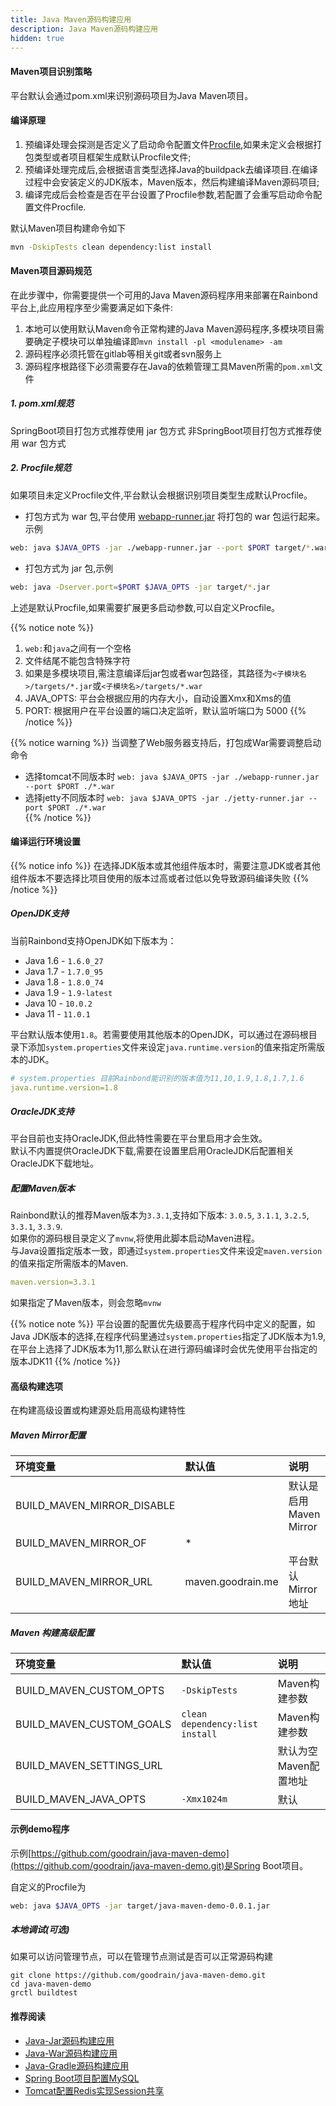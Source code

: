 ```yaml
---
title: Java Maven源码构建应用
description: Java Maven源码构建应用
hidden: true
---
```


#### Maven项目识别策略
平台默认会通过pom.xml来识别源码项目为Java Maven项目。

#### 编译原理
1. 预编译处理会探测是否定义了启动命令配置文件[Procfile](../../etc/procfile/),如果未定义会根据打包类型或者项目框架生成默认Procfile文件;
3. 预编译处理完成后,会根据语言类型选择Java的buildpack去编译项目.在编译过程中会安装定义的JDK版本，Maven版本，然后构建编译Maven源码项目;
4. 编译完成后会检查是否在平台设置了Procfile参数,若配置了会重写启动命令配置文件Procfile.

默认Maven项目构建命令如下

```bash
mvn -DskipTests clean dependency:list install
```

#### Maven项目源码规范

在此步骤中，你需要提供一个可用的Java Maven源码程序用来部署在Rainbond平台上,此应用程序至少需要满足如下条件:

1. 本地可以使用默认Maven命令正常构建的Java Maven源码程序,多模块项目需要确定子模块可以单独编译即`mvn install -pl <modulename> -am`
2. 源码程序必须托管在gitlab等相关git或者svn服务上
3. 源码程序根路径下必须需要存在Java的依赖管理工具Maven所需的`pom.xml`文件 

##### 1. pom.xml规范

SpringBoot项目打包方式推荐使用 jar 包方式
非SpringBoot项目打包方式推荐使用 war 包方式

##### 2. Procfile规范

如果项目未定义Procfile文件,平台默认会根据识别项目类型生成默认Procfile。

- 打包方式为 war 包,平台使用 [webapp-runner.jar](https://github.com/jsimone/webapp-runner) 将打包的 war 包运行起来。示例

```bash
web: java $JAVA_OPTS -jar ./webapp-runner.jar --port $PORT target/*.war
```

- 打包方式为 jar 包,示例

```bash
web: java -Dserver.port=$PORT $JAVA_OPTS -jar target/*.jar
```

上述是默认Procfile,如果需要扩展更多启动参数,可以自定义Procfile。

{{% notice note %}}
1. `web:`和`java`之间有一个空格
2. 文件结尾不能包含特殊字符
3. 如果是多模块项目,需注意编译后jar包或者war包路径，其路径为`<子模块名>/targets/*.jar`或`<子模块名>/targets/*.war`  
4. JAVA_OPTS: 平台会根据应用的内存大小，自动设置Xmx和Xms的值
5. PORT: 根据用户在平台设置的端口决定监听，默认监听端口为 5000
{{% /notice %}}

{{% notice warning %}}
当调整了Web服务器支持后，打包成War需要调整启动命令  
- 选择tomcat不同版本时 `web: java $JAVA_OPTS -jar ./webapp-runner.jar --port $PORT ./*.war`  
- 选择jetty不同版本时 `web: java $JAVA_OPTS -jar ./jetty-runner.jar --port $PORT ./*.war`  
{{% /notice %}}

#### 编译运行环境设置

{{% notice info %}}
在选择JDK版本或其他组件版本时，需要注意JDK或者其他组件版本不要选择比项目使用的版本过高或者过低以免导致源码编译失败
{{% /notice %}}

##### OpenJDK支持

当前Rainbond支持OpenJDK如下版本为：

- Java 1.6 - `1.6.0_27`
- Java 1.7 - `1.7.0_95`
- Java 1.8 - `1.8.0_74`
- Java 1.9 - `1.9-latest`
- Java 10  - `10.0.2`
- Java 11  - `11.0.1`

平台默认版本使用`1.8`。若需要使用其他版本的OpenJDK，可以通过在源码根目录下添加`system.properties`文件来设定`java.runtime.version`的值来指定所需版本的JDK。

```yaml
# system.properties 目前Rainbond能识别的版本值为11,10,1.9,1.8,1.7,1.6
java.runtime.version=1.8
```

##### OracleJDK支持

平台目前也支持OracleJDK,但此特性需要在平台里启用才会生效。  
默认不内置提供OracleJDK下载,需要在设置里启用OracleJDK后配置相关OracleJDK下载地址。

##### 配置Maven版本

Rainbond默认的推荐Maven版本为`3.3.1`,支持如下版本: `3.0.5`, `3.1.1`, `3.2.5`, `3.3.1`, `3.3.9`.    
如果你的源码根目录定义了`mvnw`,将使用此脚本启动Maven进程。  
与Java设置指定版本一致，即通过`system.properties`文件来设定`maven.version`的值来指定所需版本的Maven.  

```yaml
maven.version=3.3.1
```

如果指定了Maven版本，则会忽略`mvnw`

{{% notice note %}}
平台设置的配置优先级要高于程序代码中定义的配置，如Java JDK版本的选择,在程序代码里通过`system.properties`指定了JDK版本为1.9,在平台上选择了JDK版本为11,那么默认在进行源码编译时会优先使用平台指定的版本JDK11
{{% /notice %}}

#### 高级构建选项

在构建高级设置或构建源处启用高级构建特性

##### Maven Mirror配置

| 环境变量     | 默认值        | 说明                     |
| :------- | :----------- | :----------------------- |
| BUILD_MAVEN_MIRROR_DISABLE   |         | 默认是启用Maven Mirror                    |
| BUILD_MAVEN_MIRROR_OF | * |                      |mirrorOf值
| BUILD_MAVEN_MIRROR_URL | maven.goodrain.me |  平台默认Mirror地址                    |

##### Maven 构建高级配置

| 环境变量     | 默认值        | 说明                     |
| :------- | :----------- | :----------------------- |
| BUILD_MAVEN_CUSTOM_OPTS| `-DskipTests`| Maven构建参数|
| BUILD_MAVEN_CUSTOM_GOALS|`clean dependency:list install`|Maven构建参数|
| BUILD_MAVEN_SETTINGS_URL||默认为空Maven配置地址|
| BUILD_MAVEN_JAVA_OPTS|`-Xmx1024m`|默认|


#### 示例demo程序

示例[https://github.com/goodrain/java-maven-demo](https://github.com/goodrain/java-maven-demo.git)是Spring Boot项目。

自定义的Procfile为

```bash
web: java $JAVA_OPTS -jar target/java-maven-demo-0.0.1.jar
```

##### 本地调试(可选)

如果可以访问管理节点，可以在管理节点测试是否可以正常源码构建

```git
git clone https://github.com/goodrain/java-maven-demo.git
cd java-maven-demo
grctl buildtest
```

#### 推荐阅读

- [Java-Jar源码构建应用](../java-jar/)
- [Java-War源码构建应用](../java-war/)
- [Java-Gradle源码构建应用](../java-gradle)
- [Spring Boot项目配置MySQL](../spring-boot-mysql/)
- [Tomcat配置Redis实现Session共享](../tomcat-redis-session/)
